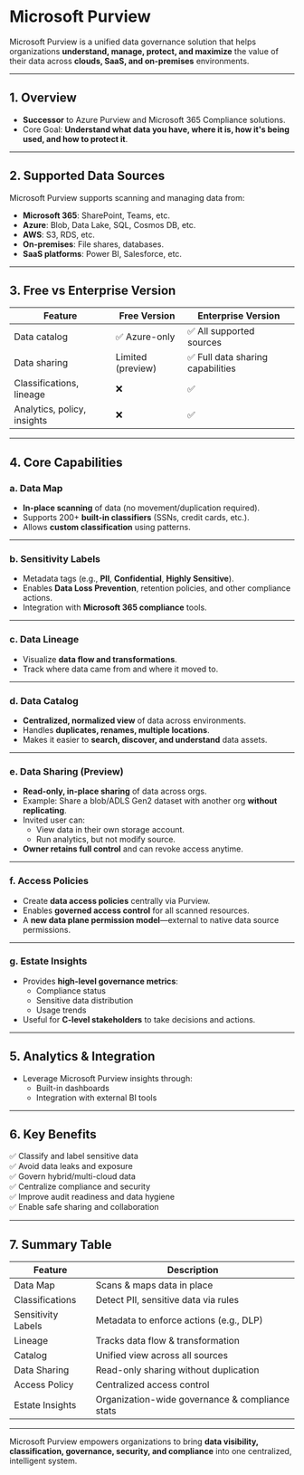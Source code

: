 # Microsoft Purview

Microsoft Purview is a unified data governance solution that helps organizations **understand, manage, protect, and maximize** the value of their data across **clouds, SaaS, and on-premises** environments.

---

## 1. Overview

- **Successor** to Azure Purview and Microsoft 365 Compliance solutions.
- Core Goal: **Understand what data you have, where it is, how it's being used, and how to protect it**.

---

## 2. Supported Data Sources

Microsoft Purview supports scanning and managing data from:

- **Microsoft 365**: SharePoint, Teams, etc.
- **Azure**: Blob, Data Lake, SQL, Cosmos DB, etc.
- **AWS**: S3, RDS, etc.
- **On-premises**: File shares, databases.
- **SaaS platforms**: Power BI, Salesforce, etc.

---

## 3. Free vs Enterprise Version

| Feature                     | Free Version                          | Enterprise Version                     |
|----------------------------|----------------------------------------|----------------------------------------|
| Data catalog               | ✅ Azure-only                          | ✅ All supported sources                |
| Data sharing               | Limited (preview)                      | ✅ Full data sharing capabilities       |
| Classifications, lineage   | ❌                                      | ✅                                      |
| Analytics, policy, insights| ❌                                      | ✅                                      |

---

## 4. Core Capabilities

### a. Data Map

- **In-place scanning** of data (no movement/duplication required).
- Supports 200+ **built-in classifiers** (SSNs, credit cards, etc.).
- Allows **custom classification** using patterns.

---

### b. Sensitivity Labels

- Metadata tags (e.g., **PII**, **Confidential**, **Highly Sensitive**).
- Enables **Data Loss Prevention**, retention policies, and other compliance actions.
- Integration with **Microsoft 365 compliance** tools.

---

### c. Data Lineage

- Visualize **data flow and transformations**.
- Track where data came from and where it moved to.

---

### d. Data Catalog

- **Centralized, normalized view** of data across environments.
- Handles **duplicates, renames, multiple locations**.
- Makes it easier to **search, discover, and understand** data assets.

---

### e. Data Sharing (Preview)

- **Read-only, in-place sharing** of data across orgs.
- Example: Share a blob/ADLS Gen2 dataset with another org **without replicating**.
- Invited user can:
  - View data in their own storage account.
  - Run analytics, but not modify source.
- **Owner retains full control** and can revoke access anytime.

---

### f. Access Policies

- Create **data access policies** centrally via Purview.
- Enables **governed access control** for all scanned resources.
- A **new data plane permission model**—external to native data source permissions.

---

### g. Estate Insights

- Provides **high-level governance metrics**:
  - Compliance status
  - Sensitive data distribution
  - Usage trends
- Useful for **C-level stakeholders** to take decisions and actions.

---

## 5. Analytics & Integration

- Leverage Microsoft Purview insights through:
  - Built-in dashboards
  - Integration with external BI tools

---

## 6. Key Benefits

✅ Classify and label sensitive data  
✅ Avoid data leaks and exposure  
✅ Govern hybrid/multi-cloud data  
✅ Centralize compliance and security  
✅ Improve audit readiness and data hygiene  
✅ Enable safe sharing and collaboration

---

## 7. Summary Table

| Feature                | Description                                      |
|------------------------|--------------------------------------------------|
| Data Map               | Scans & maps data in place                       |
| Classifications        | Detect PII, sensitive data via rules             |
| Sensitivity Labels     | Metadata to enforce actions (e.g., DLP)         |
| Lineage                | Tracks data flow & transformation                |
| Catalog                | Unified view across all sources                  |
| Data Sharing           | Read-only sharing without duplication            |
| Access Policy          | Centralized access control                       |
| Estate Insights        | Organization-wide governance & compliance stats |

---

Microsoft Purview empowers organizations to bring **data visibility, classification, governance, security, and compliance** into one centralized, intelligent system.
